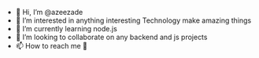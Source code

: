 - 👋 Hi, I’m @azeezade
- 👀 I’m interested in anything interesting Technology make amazing things
- 🌱 I’m currently learning node.js
- 💞️ I’m looking to collaborate on any backend and js projects
- 📫 How to reach me 🤔 

<!---
azeezade/azeezade is a ✨ special ✨ repository because its `README.md` (this file) appears on your GitHub profile.
You can click the Preview link to take a look at your changes.
--->
